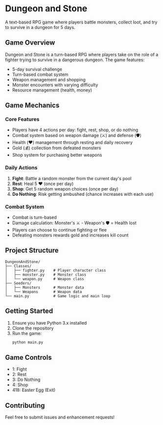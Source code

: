 # Dungeon and Stone

A text-based RPG game where players battle monsters, collect loot, and try to survive in a dungeon for 5 days.

## Game Overview

Dungeon and Stone is a turn-based RPG where players take on the role of a fighter trying to survive in a dangerous dungeon. The game features:

- 5-day survival challenge
- Turn-based combat system
- Weapon management and shopping
- Monster encounters with varying difficulty
- Resource management (health, money)

## Game Mechanics

### Core Features
- Players have 4 actions per day: fight, rest, shop, or do nothing
- Combat system based on weapon damage (⚔️) and defense (🛡️)
- Health (❤️) management through resting and daily recovery
- Gold (💰) collection from defeated monsters
- Shop system for purchasing better weapons

### Daily Actions
1. **Fight**: Battle a random monster from the current day's pool
2. **Rest**: Heal 5 ❤️ (once per day)
3. **Shop**: Get 5 random weapon choices (once per day)
4. **Do Nothing**: Risk getting ambushed (chance increases with each use)

### Combat System
- Combat is turn-based
- Damage calculation: Monster's ⚔️ - Weapon's 🛡️ = Health lost
- Players can choose to continue fighting or flee
- Defeating monsters rewards gold and increases kill count

## Project Structure

```
DungeonAndStone/
├── Classes/
│   ├── fighter.py    # Player character class
│   ├── monster.py    # Monster class
│   └── weapon.py     # Weapon class
├── Seeders/
│   ├── Monsters      # Monster data
│   └── Weapons       # Weapon data
└── main.py           # Game logic and main loop
```

## Getting Started

1. Ensure you have Python 3.x installed
2. Clone the repository
3. Run the game:
   ```bash
   python main.py
   ```

## Game Controls

- 1: Fight
- 2: Rest
- 3: Do Nothing
- 4: Shop
- 418: Easter Egg (Exit)

## Contributing

Feel free to submit issues and enhancement requests!
